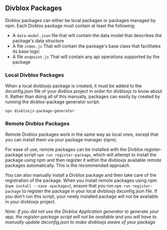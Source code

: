 ## Divblox Packages

Divblox packages can either be local packages or packages managed by npm. Each Divblox package must contain at least the following:

-   A `data-model.json` file that will contain the data model that describes the package's data structure
-   A file `index.js` That will contain the package's base class that facilitates its base logic
-   A file `endpoint.js` That will contain any api operations supported by the package

### Local Divblox Packages

When a local divbloxjs package is created, it must be added to the dxconfig.json file of your divblox project in order
for divbloxjs to know about it. Rather than doing all of this manually, packages can easily by created by
running the divblox-package generator script:

`npx divbloxjs-package-generator`

### Remote Divblox Packages

Remote Divblox packages work in the same way as local ones, except that you can install them via your package manager (npm).

For ease of use, remote packages can be installed with the Divblox register-package script `npm run register-package`,
which will attempt to install the package using npm and then register it within the divbloxjs available remote packages
automatically. This is the recommended approach.

You can also manually install a Divblox package and then take care of the registration of the package. When you install
remote packages using npm (`npm install --save <package>`), ensure that you run `npm run register-package` to register the
package in your local divbloxjs dxconfig.json file. If you don't run this script, your newly installed package
will not be available in your divbloxjs project.

_Note: If you did not use the Divblox Application generator to generate your app, the register-package script will not
be available and you will have to manually update dxconfig.json to make divbloxjs
aware of your package_
